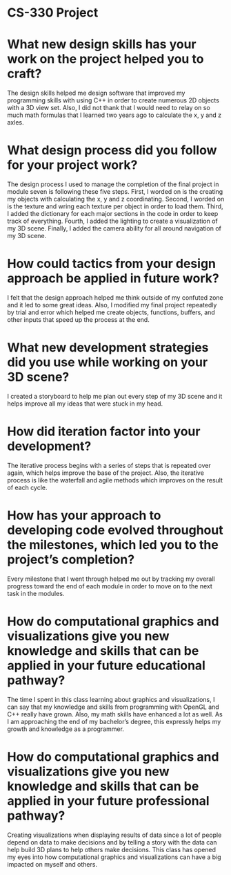 # CS-330 Project

# What new design skills has your work on the project helped you to craft?
The design skills helped me design software that improved my programming skills with using C++ in order to create numerous 2D objects with a 3D view set. Also, I did not thank that I would need to relay on so much math formulas that I learned two years ago to calculate the x, y and z axles.

# What design process did you follow for your project work?
The design process I used to manage the completion of the final project in module seven is following these five steps. First, I worded on is the creating my objects with calculating the x, y and z coordinating. Second, I worded on is the texture and wring each texture per object in order to load them. Third, I added the dictionary for each major sections in the code in order to keep track of everything. Fourth, I added the lighting to create a visualization of my 3D scene. Finally, I added the camera ability for all around navigation of my 3D scene.

# How could tactics from your design approach be applied in future work?
I felt that the design approach helped me think outside of my confuted zone and it led to some great ideas. Also, I modified my final project repeatedly by trial and error which helped me create objects, functions, buffers, and other inputs that speed up the process at the end.

# What new development strategies did you use while working on your 3D scene?
I created a storyboard to help me plan out every step of my 3D scene and it helps improve all my ideas that were stuck in my head.

# How did iteration factor into your development?
The iterative process begins with a series of steps that is repeated over again, which helps improve the base of the project. Also, the iterative process is like the waterfall and agile methods which improves on the result of each cycle.

# How has your approach to developing code evolved throughout the milestones, which led you to the project’s completion?
Every milestone that I went through helped me out by tracking my overall progress toward the end of each module in order to move on to the next task in the modules.

# How do computational graphics and visualizations give you new knowledge and skills that can be applied in your future educational pathway? 
The time I spent in this class learning about graphics and visualizations, I can say that my knowledge and skills from programming with OpenGL and C++ really have grown. Also, my math skills have enhanced a lot as well. As I am approaching the end of my bachelor’s degree, this expressly helps my growth and knowledge as a programmer.

# How do computational graphics and visualizations give you new knowledge and skills that can be applied in your future professional pathway?
Creating visualizations when displaying results of data since a lot of people depend on data to make decisions and by telling a story with the data can help build 3D plans to help others make decisions. This class has opened my eyes into how computational graphics and visualizations can have a big impacted on myself and others.
